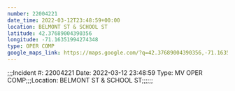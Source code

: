 ```yaml
---
number: 22004221
date_time: 2022-03-12T23:48:59+00:00
location: BELMONT ST & SCHOOL ST
latitude: 42.37689004390356
longitude: -71.16351994274348
type: OPER COMP
google_maps_link: https://maps.google.com/?q=42.37689004390356,-71.16351994274348
---
```


;;;Incident #: 22004221   Date: 2022-03-12 23:48:59   Type: MV OPER COMP;;;Location: BELMONT ST & SCHOOL ST;;;;;;
